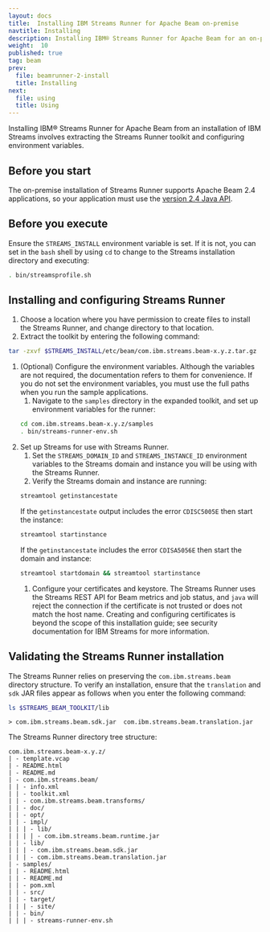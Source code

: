 ```yaml
---
layout: docs
title:  Installing IBM Streams Runner for Apache Beam on-premise
navtitle: Installing
description: Installing IBM® Streams Runner for Apache Beam for an on-premise installation of IBM Streams involves extracting the Streams Runner toolkit and configuring environment variables.
weight:  10
published: true
tag: beam
prev:
  file: beamrunner-2-install
  title: Installing
next:
  file: using
  title: Using
---
```


Installing IBM® Streams Runner for Apache Beam from an installation of IBM Streams involves extracting the Streams Runner toolkit and configuring environment variables.

## Before you start
The on-premise installation of Streams Runner supports Apache Beam 2.4
applications, so your application must use the [version 2.4 Java
API](https://beam.apache.org/documentation/sdks/javadoc/2.4.0/).

## Before you execute
Ensure the `STREAMS_INSTALL` environment variable is set. If it is not, you
can set in the `bash` shell by using `cd` to change to the Streams
installation directory and executing:
```bash
. bin/streamsprofile.sh
```

## Installing and configuring Streams Runner

1. Choose a location where you have permission to create files to install the Streams Runner, and change directory to that location.
1. Extract the toolkit by entering the following command:
```bash
tar -zxvf $STREAMS_INSTALL/etc/beam/com.ibm.streams.beam-x.y.z.tar.gz
```
1. (Optional) Configure the environment variables. Although the variables are not required, the documentation refers to them for convenience. If you do not set the environment variables, you must use the full paths when you run the sample applications.
    1. Navigate to the `samples` directory in the expanded toolkit, and set up environment variables for the runner:
    ```bash
    cd com.ibm.streams.beam-x.y.z/samples
    . bin/streams-runner-env.sh
    ```
1. Set up Streams for use with Streams Runner.
    1. Set the `STREAMS_DOMAIN_ID` and `STREAMS_INSTANCE_ID` environment
    variables to the Streams domain and instance you will be using with the
    Streams Runner.
    1. Verify the Streams domain and instance are running:
    ```bash
    streamtool getinstancestate
    ```
    If the `getinstancestate` output includes the error `CDISC5005E` then start the instance:
    ```bash
    streamtool startinstance
    ```
    If the `getinstancestate` includes the error `CDISA5056E` then start
    the domain and instance:
    ```bash
    streamtool startdomain && streamtool startinstance
    ```
    1. Configure your certificates and keystore. The Streams Runner uses
    the Streams REST API for Beam metrics and job status, and `java` will
    reject the connection if the certificate is not trusted or does not
    match the host name. Creating and configuring certificates is beyond
    the scope of this installation guide; see security documentation for
    IBM Streams for more information.


## Validating the Streams Runner installation

The Streams Runner relies on preserving the `com.ibm.streams.beam` directory structure. To verify an installation, ensure that the `translation` and `sdk` JAR files appear as follows when you enter the following command:
```bash
ls $STREAMS_BEAM_TOOLKIT/lib
```
```
> com.ibm.streams.beam.sdk.jar  com.ibm.streams.beam.translation.jar
```

The Streams Runner directory tree structure:
```
com.ibm.streams.beam-x.y.z/
| - template.vcap
| - README.html
| - README.md
| - com.ibm.streams.beam/
| | - info.xml
| | - toolkit.xml
| | - com.ibm.streams.beam.transforms/
| | - doc/
| | - opt/
| | - impl/
| | | - lib/
| | | | - com.ibm.streams.beam.runtime.jar
| | - lib/
| | | - com.ibm.streams.beam.sdk.jar
| | | - com.ibm.streams.beam.translation.jar
| - samples/
| | - README.html
| | - README.md
| | - pom.xml
| | - src/
| | - target/
| | | - site/
| | - bin/
| | | - streams-runner-env.sh
```
